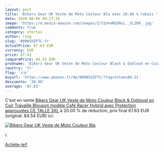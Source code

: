```yaml
---
layout: post
title: 'Bikers Gear UK Veste de Moto Couleur Bla avec 20.00 % rabais '
date: 2020-08-06 09:27:34
image: 'https://m.media-amazon.com/images/I/51d+mRbZNsL._SL200_.jpg'
comments: true
category: ofertas
author: ring
slug: 'B00W1UIP7C-fr'
actualPrice: 67.63 EUR
currency: EUR
price: 67.63
comparePrice: 84.54 EUR
prodname: 'Bikers Gear UK Veste de Moto Couleur Black & Oxblood en Cuir Travaille Blouson modèle Café Racer Hybrid avec Protection approuvées CE TALLE 3XL'
country: 'fr'
flag: '🇫🇷'
buyurl: 'https://www.amazon.fr/dp/B00W1UIP7C/?tag=tolees0d-21'
descuento: '20.00'
average: '67.63'
---
```


C'est en vente [Bikers Gear UK Veste de Moto Couleur Black & Oxblood en Cuir Travaille Blouson modèle Café Racer Hybrid avec Protection approuvées CE TALLE 3XL](https://www.amazon.fr/dp/B00W1UIP7C/?tag=tolees0d-21)  à  20.00 % de réduction, prix final  67.63 EUR (original: 84.54 EUR) ici:

[![Bikers Gear UK Veste de Moto Couleur Bla](https://m.media-amazon.com/images/I/51d+mRbZNsL._SL200_.jpg)](https://www.amazon.fr/dp/B00W1UIP7C/?tag=tolees0d-21)

ℹ️:


[Achète-le!!](https://www.amazon.fr/dp/B00W1UIP7C/?tag=tolees0d-21)
